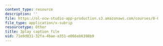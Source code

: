 ```yaml
---
content_type: resource
description: ''
file: https://ol-ocw-studio-app-production.s3.amazonaws.com/courses/8-05-quantum-physics-ii-fall-2013/71e9d03132fa4baea351e066eb6398b9_8yvmHBGcNbg.srt
file_type: application/x-subrip
resourcetype: Other
title: 3play caption file
uid: 71e9d031-32fa-4bae-a351-e066eb6398b9
---
```

